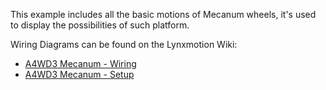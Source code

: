 This example includes all the basic motions of Mecanum wheels, it's used to display the possibilities of such platform.

Wiring Diagrams can be found on the Lynxmotion Wiki:
- [A4WD3 Mecanum - Wiring](https://wiki.lynxmotion.com/info/wiki/lynxmotion/view/rover-kits/a4wd3-mecanum/a4wd3-mecanum-quickstart/a4wd3-mecanum-wiring/)
- [A4WD3 Mecanum - Setup](https://wiki.lynxmotion.com/info/wiki/lynxmotion/view/rover-kits/a4wd3-mecanum/a4wd3-mecanum-quickstart/a4wd3-mecanum-setup/)
